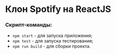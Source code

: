 # Клон Spotify на ReactJS

### Скрипт-команды:

- `npm start` - для запуска приложения;
- `npm test` - для запуска тестирования;
- `npm run build` - для сборки проекта.